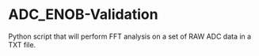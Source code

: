 # ADC_ENOB-Validation
Python script that will perform FFT analysis on a set of RAW ADC data in a TXT file.
